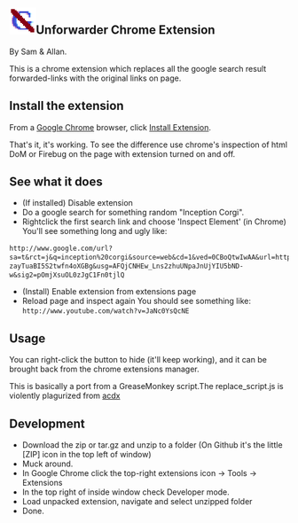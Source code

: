 ![Icon](https://github.com/Elucidation/Unforwarder-Chrome-Extension/raw/master/icon4848.png)Unforwarder Chrome Extension
---
By Sam & Allan.


This is a chrome extension which replaces all the google search result forwarded-links with the original links on page. 


Install the extension
---

From a [Google Chrome](https://www.google.com/chrome) browser, click [Install Extension](https://github.com/downloads/Elucidation/Unforwarder-Chrome-Extension/unforwarder.crx).

That's it, it's working. To see the difference use chrome's inspection of html DoM or Firebug on the page with extension turned on and off.


See what it does
---
- (If installed) Disable extension
- Do a google search for something random "Inception Corgi".
- Rightclick the first search link and choose 'Inspect Element' (in Chrome)
You'll see something long and ugly like:

```
http://www.google.com/url?sa=t&rct=j&q=inception%20corgi&source=web&cd=1&ved=0CBoQtwIwAA&url=http%3A%2F%2Fwww.youtube.com%2Fwatch%3Fv%3DJaNc0YsQcNE&ei=-zayTuaBI5S2twfn4oXGBg&usg=AFQjCNHEw_Lns2zhuUNpaJnUjYIU5bND-w&sig2=pOmjXsuOL0zJgC1Fn0tjlQ
```

- (Install) Enable extension from extensions page
- Reload page and inspect again
You should see something like: `http://www.youtube.com/watch?v=JaNc0YsQcNE`


Usage
---

You can right-click the button to hide (it'll keep working), and it can be brought back from the chrome extensions manager.

This is basically a port from a GreaseMonkey script.The replace_script.js is violently plagurized from [acdx](http://userscripts.org/scripts/show/95092)


Development
---
- Download the zip or tar.gz and unzip to a folder (On Github it's the little [ZIP] icon in the top left of window)
- Muck around.
- In Google Chrome click the top-right extensions icon -> Tools -> Extensions
- In the top right of inside window check Developer mode.
- Load unpacked extension, navigate and select unzipped folder
- Done.